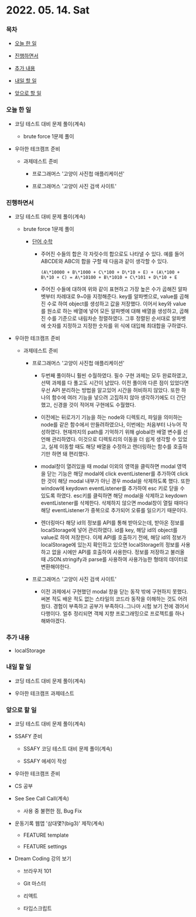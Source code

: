 # 2022. 05. 14. Sat

### 목차

- [오늘 한 일](#오늘-한-일)

- [진행하면서](#진행하면서)

- [추가 내용](#추가-내용)

- [내일 할 일](#내일-할-일)

- [앞으로 할 일](#앞으로-할-일)

### 오늘 한 일

- 코딩 테스트 대비 문제 풀이(계속)

  - brute force 1문제 풀이

- 우아한 테크캠프 준비

  - 과제테스트 준비

    - 프로그래머스 '고양이 사진첩 애플리케이션'

    - 프로그래머스 '고양이 사진 검색 사이트'

### 진행하면서

- 코딩 테스트 대비 문제 풀이(계속)

  - brute force 1문제 풀이

    - [단어 수학](https://www.acmicpc.net/problem/1339)

      - 주어진 수들의 합은 각 자릿수의 합으로도 나타낼 수 있다. 예를 들어 ABCDE와 ABC의 합을 구할 때 다음과 같이 생각할 수 있다.

        ```
        (A\*10000 + B\*1000 + C\*100 + D\*10 + E) + (A\*100 + B\*10 + C) = A\*10100 + B\*1010 + C\*101 + D\*10 + E
        ```

      - 주어진 수들에 대하여 위와 같이 표현하고 가장 높은 수가 곱해진 알파벳부터 차례대로 9~0을 지정해준다. key를 알파벳으로, value를 곱해진 수로 하여 object를 생성하고 값을 저장했다. 이어서 key와 value를 원소로 하는 배열에 넣어 모든 알파벳에 대해 배열을 생성하고, 곱해진 수를 기준으로 내림차순 정렬하였다. 그후 정렬된 순서대로 알파벳에 숫자를 지정하고 지정한 숫자를 위 식에 대입해 최대합을 구하였다.

- 우아한 테크캠프 준비

  - 과제테스트 준비

    - 프로그래머스 '고양이 사진첩 애플리케이션'

      - 두번째 풀이하니 훨씬 수월하였다. 필수 구현 과제는 모두 완료하였고, 선택 과제를 다 풀고도 시간이 남았다. 이전 풀이와 다른 점이 있었다면 우선 API 분리하는 방법을 알고있어 시간을 허비하지 않았다. 또한 하나의 함수에 여러 기능을 넣으려 고집하지 않아 생각하기에도 더 간단했고, 신경쓸 것이 적어져 구현에도 수월했다.

      - 이전에는 뒤로가기 기능을 하는 node와 디렉토리, 파일을 의미하는 node를 같은 함수에서 만들려하였으나, 이번에는 처음부터 나누어 작성하였다. 현재까지의 path를 기억하기 위해 global한 배열 변수를 선언해 관리하였다. 이것으로 디렉토리의 이동을 더 쉽게 생각할 수 있었고, 실제 이동할 때도 해당 배열을 수정하고 렌더링하는 함수를 호출하기만 하면 돼 편리했다.

      - modal창이 열려있을 때 modal 이외의 영역을 클릭하면 modal 영역을 닫는 기능은 해당 modal에 click eventListener를 추가하여 click한 것이 해당 modal 내부가 아닌 경우 modal을 삭제하도록 했다. 또한 window에 keydown eventListener를 추가하여 esc 키로 닫을 수 있도록 하였다. esc키를 클릭하면 해당 modal을 삭제하고 keydown eventListener를 삭제한다. 삭제하지 않으면 modal창이 열릴 때마다 해당 eventListener가 중복으로 추가되어 오류를 일으키기 때문이다.

      - 렌더링마다 해당 id의 정보를 API를 통해 받아오는데, 받아온 정보를 localStorage에 넣어 관리하였다. id를 key, 해당 id의 object를 value로 하여 저장한다. 이제 API를 호출하기 전에, 해당 id의 정보가 localStorage에 있는지 확인하고 있으면 localStorage의 정보를 사용하고 없을 시에만 API를 호출하여 사용한다. 정보를 저장하고 불러올 때 JSON.stringify과 parse를 사용하여 사용가능한 형태의 데이터로 변환해야한다.

    - 프로그래머스 '고양이 사진 검색 사이트'

      - 이전 과제에서 구현했던 modal 창을 닫는 동작 밖에 구현하지 못했다. 써본 적도 배운 적도 없는 스타일의 코드라 동작을 이해하는 것도 어려웠다. 경험이 부족하고 공부가 부족하다..그나마 시험 보기 전에 겪어서 다행이다. 얼추 정리되면 객체 지향 프로그래밍으로 프로젝트를 하나 해봐야겠다.

### 추가 내용

- localStorage

### 내일 할 일

- 코딩 테스트 대비 문제 풀이(계속)

- 우아한 테크캠프 과제테스트

### 앞으로 할 일

- 코딩 테스트 대비 문제 풀이(계속)

- SSAFY 준비

  - SSAFY 코딩 테스트 대비 문제 풀이(계속)

  - SSAFY 에세이 작성

- 우아한 테크캠프 준비

- CS 공부

- See See Call Call(계속)

  - 사용 중 불편한 점, Bug Fix

- 운동기록 웹앱 '삼대몇?(big3)' 제작(계속)

  - FEATURE template

  - FEATURE settings

- Dream Coding 강의 보기

  - 브라우저 101

  - Git 마스터

  - 리액트

  - 타입스크립트

<br><br>

